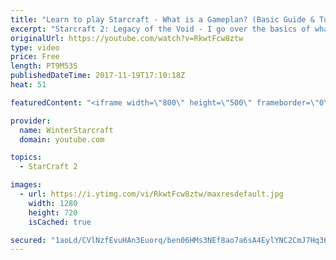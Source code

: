 ```yaml
---
title: "Learn to play Starcraft - What is a Gameplan? (Basic Guide & Tutorial)"
excerpt: "Starcraft 2: Legacy of the Void - I go over the basics of what a gameplan in starcraft 2 is and how to put one together.  Note this is not a guide on WHAT gameplan you should be using as each race!"
originalUrl: https://youtube.com/watch?v=RkwtFcw8ztw
type: video
price: Free
length: PT9M53S
publishedDateTime: 2017-11-19T17:10:18Z
heat: 51

featuredContent: "<iframe width=\"800\" height=\"500\" frameborder=\"0\" src=\"https://www.youtube.com/embed/RkwtFcw8ztw\" allow=\"accelerometer; autoplay; encrypted-media; gyroscope; picture-in-picture\" allowfullscreen></iframe>"

provider:
  name: WinterStarcraft
  domain: youtube.com

topics:
  - StarCraft 2

images:
  - url: https://i.ytimg.com/vi/RkwtFcw8ztw/maxresdefault.jpg
    width: 1280
    height: 720
    isCached: true

secured: "1aoLd/CVlNzfEvuHAn3Euorq/ben06HMs3NEf8ao7a6sA4EylYNC2CmJ7Hq36m+d8cmr9z2S3NxKT0HE6IRww1roq5LMwQblIBwaC+Q9Q3Hr8UtOPEQtKhtQfoOMfQsSCfiIvkj5xZgcdpTucLcimFFhirEKIut5w3BaMkUsNA6ckDaSlHtB2aO9Yyug6TMkwuGXXGEvhBaYHQp09HWowllV4/XjYemJmaVHBmLrUYZ2rlWOtnVA4OdEoxSk2ZhOCnpXJdZyQkW/AP97NMkiV3ku7mzxttkGnPIF7kcUX73ZBb9nCcCcq/Xyb4num8LpUeqEZ/aqIsknQ4WSGhfwZ8dYS++xBTO7mMd2Lg/dSl+2HSXTBTycyKVFbsgHKLOScENoBSOa8ychIBISeSgOH/Lzyzne8vQUyajUm34++WA=;mPM7iOke1wf9R3BDBt+rwg=="
---
```



